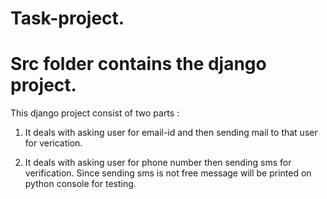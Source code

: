 # Task-project.
# Src folder contains the django project.

This django project consist of two parts :

1. It deals with asking user for email-id and then sending mail to that user for verication. 

2. It deals with asking user for phone number then sending sms for verification.
   Since sending sms is not free message will be printed on python console for testing.
   
